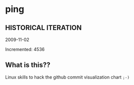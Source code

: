 # ping

## HISTORICAL ITERATION
2009-11-02

Incremented: 4536

## What is this?? 
Linux skills to hack the github commit visualization chart `;-)`
